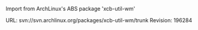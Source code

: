 Import from ArchLinux's ABS package 'xcb-util-wm'

URL: svn://svn.archlinux.org/packages/xcb-util-wm/trunk
Revision: 196284

